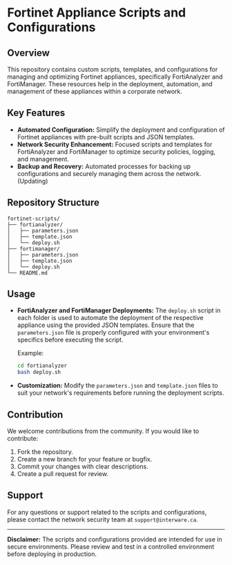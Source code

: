 
# Fortinet Appliance Scripts and Configurations

## Overview

This repository contains custom scripts, templates, and configurations for managing and optimizing Fortinet appliances, specifically FortiAnalyzer and FortiManager. These resources help in the deployment, automation, and management of these appliances within a corporate network.

## Key Features

- **Automated Configuration:** Simplify the deployment and configuration of Fortinet appliances with pre-built scripts and JSON templates.
- **Network Security Enhancement:** Focused scripts and templates for FortiAnalyzer and FortiManager to optimize security policies, logging, and management.
- **Backup and Recovery:** Automated processes for backing up configurations and securely managing them across the network.(Updating)

## Repository Structure

```
fortinet-scripts/
├── fortianalyzer/
│   ├── parameters.json
│   ├── template.json
│   └── deploy.sh
├── fortimanager/
│   ├── parameters.json
│   ├── template.json
│   └── deploy.sh
└── README.md
```

## Usage

- **FortiAnalyzer and FortiManager Deployments:** 
  The `deploy.sh` script in each folder is used to automate the deployment of the respective appliance using the provided JSON templates. Ensure that the `parameters.json` file is properly configured with your environment's specifics before executing the script.

  Example:

  ```bash
  cd fortianalyzer
  bash deploy.sh
  ```

- **Customization:** Modify the `parameters.json` and `template.json` files to suit your network's requirements before running the deployment scripts.

## Contribution

We welcome contributions from the community. If you would like to contribute:

1. Fork the repository.
2. Create a new branch for your feature or bugfix.
3. Commit your changes with clear descriptions.
4. Create a pull request for review.


## Support

For any questions or support related to the scripts and configurations, please contact the network security team at `support@interware.ca`.

---

**Disclaimer:** The scripts and configurations provided are intended for use in secure environments. Please review and test in a controlled environment before deploying in production.
